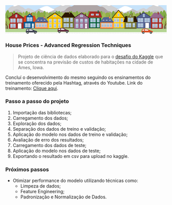![houseprices](img\houses.png)

### **House Prices - Advanced Regression Techniques**

>Projeto de ciência de dados elaborado para o [desafio do Kaggle](https://www.kaggle.com/competitions/house-prices-advanced-regression-techniques) que se concentra na previsão de custos de habitações na cidade de Ames, Iowa.

Concluí o desenvolvimento do mesmo seguindo os ensinamentos do treinamento oferecido pela Hashtag, através do Youtube. Link do treinamento: [Clique aqui](https://www.youtube.com/watch?v=UNpc_OMn0iU).


### **Passo a passo do projeto**

1. Importação das bibliotecas;
2. Carregamento dos dados;
3. Exploração dos dados;
4. Separação dos dados de treino e validação;
5. Aplicação do modelo nos dados de treino e validação;
6. Avaliação de erro dos resultados;
7. Carregamento dos dados de teste;
8. Aplicação do modelo nos dados de teste;
9. Exportando o resultado em csv para upload no kaggle.


### **Próximos passos**

* Otimizar performance do modelo utilizando técnicas como:
    * Limpeza de dados;
    * Feature Engineering;
    * Padronização e Normalização de Dados.